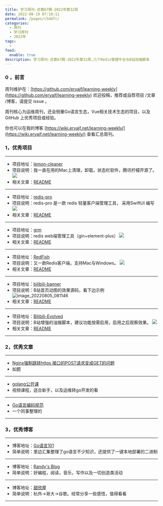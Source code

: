 ```yaml
---
title: 学习周刊-总第67期-2022年第32周
date: 2022-08-19 07:10:11
permalink: /pages/c5dd7c/
categories:
  - 周刊
  - 学习周刊
  - 2022年
tags:
  -
feed:
  enable: true
description: 学习周刊-总第67期-2022年第32周,几个Redis管理平台与B站加强脚本
---
```



### 0 ，前言

周刊维护在：[https://github.com/eryajf/learning-weekly](https://github.com/eryajf/learning-weekly) 欢迎投稿，推荐或自荐项目 /文章 /博客，请提交 issue 。

周刊核心为运维周刊，还会侧重Go语言生态，Vue相关技术生态的项目，以及 GitHub 上优秀项目或经验。

你也可以在我的博客 [https://wiki.eryajf.net/learning-weekly/](https://wiki.eryajf.net/learning-weekly/) 查看汇总周刊。

### 1，优秀项目


---

- 项目地址：[lemon-cleaner](https://github.com/Tencent/lemon-cleaner)
- 项目说明：我一直在用的Mac上清理，卸载，状态栏软件，腾讯柠檬开源了。
  ![](http://t.eryajf.net/imgs/2022/07/4654caa62645b137.png)
- 相关文章：[README](https://github.com/Tencent/lemon-cleaner#readme)

---

- 项目地址：[redis-pro](https://github.com/cmushroom/redis-pro)
- 项目说明：redis-pro 是一款 redis 轻量客户端管理工具， 采用SwiftUI 编写
  ![](http://t.eryajf.net/imgs/2022/07/1a66fe2c0d74ab57.png)
- 相关文章：[README](https://github.com/cmushroom/redis-pro/blob/main/README.zh_CN.md)

---

- 项目地址：[grm](https://github.com/gphper/grm)
- 项目说明：redis web端管理工具（gin+element-plus）
  ![](http://t.eryajf.net/imgs/2022/08/45a0d734212e64ed.png)
- 相关文章：[README](https://github.com/gphper/grm#readme)

---

- 项目地址：[RedFish](https://github.com/Kuari/RedFish)
- 项目说明：又一款Redis客户端，支持Mac与Windows。
  ![](http://t.eryajf.net/imgs/2022/08/a7b3b23c15e9b12c.png)
- 相关文章：[README](https://github.com/Kuari/RedFish/blob/main/README.zh-CN.md)

---

- 项目地址：[bilibili-banner](https://github.com/Cloudtq/bilibili-banner)
- 项目说明：B站首页动图的效果源码，看下边示例
  ![image_20220805_081146](https://cdn.staticaly.com/gh/eryajf/tu/main/img/image_20220805_081146.gif)
- 相关文章：[README](https://github.com/Cloudtq/bilibili-banner#readme)

---

- 项目地址：[Bilibili-Evolved](https://github.com/the1812/Bilibili-Evolved)
- 项目说明：B站增强的油猴脚本，建议功能按需启用，启用之后观察效果。
  ![](http://t.eryajf.net/imgs/2022/08/1da27310373f40ca.jpg)
- 相关文章：[README](https://github.com/the1812/Bilibili-Evolved#readme)

---


### 2，优秀文章


---

- [Nginx强制跳转https 接口的POST请求变成GET的问题](https://blog.imdst.com/nginxqiang-zhi-tiao-zhuan-https-jie-kou-de-postqing-qiu-bian-cheng-get/)
- 如题

---

- [golang公开课](https://www.jtthink.com/course/148)
- 视频课程，适合新手，以及运维转go开发的看

---

- [Go语言编码规范](https://raoyi.net/2020/03/15/golang-style.html)
- 一个同事整理的

---


### 3，优秀博客


---

- 博客地址：[Go语言101](https://gfw.go101.org/)
- 简单说明：里边汇集整理了go语言不少知识，还提供了一键本地部署的二进制

---

- 博客地址：[Randy's Blog](https://lutaonan.com/)
- 简单说明：好编程，阅读，音乐，写作以及一切创造类活动

---

- 博客地址：[甜欣屋](https://tcxx.info/)
- 简单说明：杭外->哥大->谷歌。经常分享一些感悟，值得看看

---

